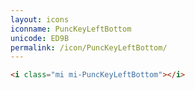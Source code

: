 ```yaml
---
layout: icons
iconname: PuncKeyLeftBottom
unicode: ED9B
permalink: /icon/PuncKeyLeftBottom/
---
```


``` html
<i class="mi mi-PuncKeyLeftBottom"></i>
```
